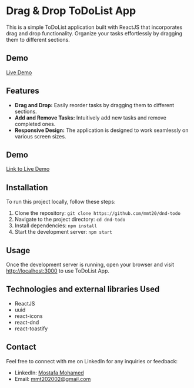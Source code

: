# Drag & Drop ToDoList App

This is a simple ToDoList application built with ReactJS that incorporates drag and drop functionality. Organize your tasks effortlessly by dragging them to different sections.

## Demo

[Live Demo](link_to_live_demo)

## Features

- **Drag and Drop:** Easily reorder tasks by dragging them to different sections.
- **Add and Remove Tasks:** Intuitively add new tasks and remove completed ones.
- **Responsive Design:** The application is designed to work seamlessly on various screen sizes.

## Demo

[Link to Live Demo](link_to_live_demo)

## Installation

To run this project locally, follow these steps:

1. Clone the repository: `git clone https://github.com/mmt20/dnd-todo`
2. Navigate to the project directory: `cd dnd-todo`
3. Install dependencies: `npm install`
4. Start the development server: `npm start`

## Usage

Once the development server is running, open your browser and visit [http://localhost:3000](http://localhost:3000) to use ToDoList App.

## Technologies and external libraries Used

- ReactJS
- uuid
- react-icons
- react-dnd
- react-toastify

## Contact

Feel free to connect with me on LinkedIn for any inquiries or feedback:

- LinkedIn: [Mostafa Mohamed](https://www.linkedin.com/in/mostafa22/)
- Email: [mmt202002@gmail.com](mailto:mmt202002@gmail.com)
